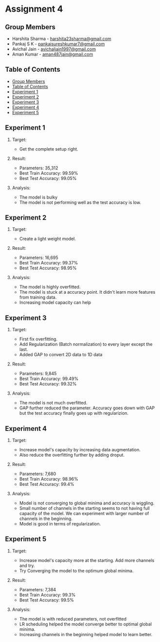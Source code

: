 # Assignment 4

## Group Members
- Harshita Sharma - harshita23sharma@gmail.com
- Pankaj S K - pankajsureshkumar7@gmail.com
- Avichal Jain - avichaljain1997@gmail.com
- Aman Kumar - aman487jain@gmail.com

## Table of Contents
- [Group Members](https://github.com/amanjain487/tsai-eva6/blob/main/Assignments/S5/README.md#group-members)
- [Table of Contents](https://github.com/amanjain487/tsai-eva6/blob/main/Assignments/S5/README.md#table-of-contents)
- [Experiment 1](https://github.com/amanjain487/tsai-eva6/blob/main/Assignments/S5/README.md#Experiment_1)
- [Experiment 2](https://github.com/amanjain487/tsai-eva6/blob/main/Assignments/S5/README.md#Experiment_2)
- [Experiment 3](https://github.com/amanjain487/tsai-eva6/blob/main/Assignments/S5/README.md#Experiment_3)
- [Experiment 4](https://github.com/amanjain487/tsai-eva6/blob/main/Assignments/S5/README.md#Experiment_4)
- [Experiment 5](https://github.com/amanjain487/tsai-eva6/blob/main/Assignments/S5/README.md#Experiment_5)

## Experiment 1

1. Target:
    - Get the complete setup right.

2. Result:
    - Parameters: 35,312
    - Best Train Accuracy: 99.59%
    - Best Test Accuracy: 99.05%

3. Analysis:
    - The model is bulky
    - The model is not performing well as the test accuracy is low.


## Experiment 2

1. Target: 
    - Create a light weight model.

2. Result:
    - Parameters: 16,695
    - Best Train Accuracy: 99.37%
    - Best Test Accuracy: 98.95%

3. Analysis:
    - The model is highly overfitted.
    - The model is stuck at a accuracy point. It didn't learn more features from training data. 
    - Increasing model capacity can help


## Experiment 3

1. Target:
    - First fix overfitting.
    - Add Regularization (Batch normalization) to every layer except the last.
    - Added GAP to convert 2D data to 1D data 

2. Result:
    - Parameters: 9,845
    - Best Train Accuracy: 99.49%
    - Best Test Accuracy: 99.32%

3. Analysis:
    - The model is not much overfitted.
    - GAP further reduced the parameter. Accuracy goes down with GAP but the test accuracy finally goes up with regularizion.


## Experiment 4

1. Target:
    - Increase model's capacity by increasing data augmentation.
    - Also reduce the overfitting further by adding droput.

2. Result:
    - Parameters: 7,680
    - Best Train Accuracy: 98.96%
    - Best Test Accuracy: 99.4%

3. Analysis:
    - Model is not converging to global minima and accuracy is wiggling.
    - Small number of channels in the starting seems to not having full capacity of the model. We can experiment with larger number of channels in the beginning.
    - Model is good in terms of regularization.

## Experiment 5

1. Target:
    - Increase model's capacity more at the starting. Add more channels and try.
    - Try Converging the model to the optimum global minima.

2. Result:
    - Parameters: 7,384
    - Best Train Accuracy: 99.3%
    - Best Test Accuracy: 99.5%

3. Analysis:
    - The model is with reduced parameters, not overfitted
    - LR scheduling helped the model converge better to optimal global minima.
    - Increasing channels in the beginning helped model to learn better.
